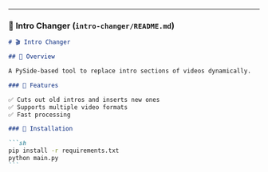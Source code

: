 ---

### 📂 **Intro Changer (`intro-changer/README.md`)**

````md
# 🎬 Intro Changer

## 📌 Overview

A PySide-based tool to replace intro sections of videos dynamically.

### 🚀 Features

✅ Cuts out old intros and inserts new ones  
✅ Supports multiple video formats  
✅ Fast processing

### 🔧 Installation

```sh
pip install -r requirements.txt
python main.py
```
````

